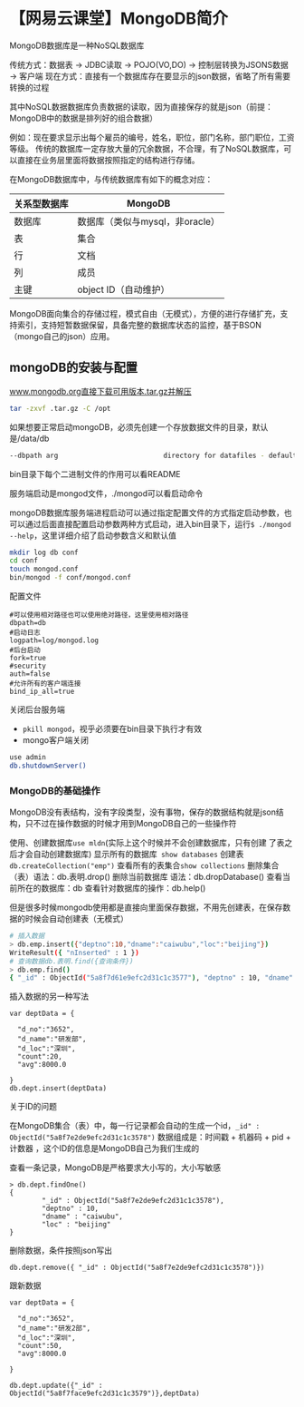 # 【网易云课堂】MongoDB简介


MongoDB数据库是一种NoSQL数据库

传统方式：数据表 → JDBC读取 → POJO(VO,DO) → 控制层转换为JSONS数据 → 客户端
现在方式：直接有一个数据库存在要显示的json数据，省略了所有需要转换的过程

其中NoSQL数据数据库负责数据的读取，因为直接保存的就是json（前提：MongoDB中的数据是排列好的组合数据）

例如：现在要求显示出每个雇员的编号，姓名，职位，部门名称，部门职位，工资等级。
传统的数据库一定存放大量的冗余数据，不合理，有了NoSQL数据库，可以直接在业务层里面将数据按照指定的结构进行存储。

在MongoDB数据库中，与传统数据库有如下的概念对应：

|关系型数据库     |    MongoDB                            |
| -----         |  -----                                |
|数据库          |      数据库（类似与mysql，非oracle）     |
|表             |       集合                             |
|行             |       文档                             |
|列             |       成员                             |
|主键           |      object ID（自动维护）               |

MongoDB面向集合的存储过程，模式自由（无模式），方便的进行存储扩充，支持索引，支持短暂数据保留，具备完整的数据库状态的监控，基于BSON（mongo自己的json）应用。

## mongoDB的安装与配置

www.mongodb.org直接下载可用版本.tar.gz并解压

```bash
tar -zxvf .tar.gz -C /opt
```

如果想要正常启动mongoDB，必须先创建一个存放数据文件的目录，默认是/data/db

```bash
--dbpath arg                          directory for datafiles - defaults to /data/db
```

bin目录下每个二进制文件的作用可以看README

服务端启动是mongod文件，./mongod可以看启动命令

mongoDB数据库服务端进程启动可以通过指定配置文件的方式指定启动参数，也可以通过后面直接配置启动参数两种方式启动，进入bin目录下，运行`$ ./mongod --help`，这里详细介绍了启动参数含义和默认值

```bash
mkdir log db conf
cd conf
touch mongod.conf
bin/mongod -f conf/mongod.conf
```


配置文件
```properties
#可以使用相对路径也可以使用绝对路径，这里使用相对路径
dbpath=db
#启动日志
logpath=log/mongod.log
#后台启动
fork=true
#security
auth=false
#允许所有的客户端连接
bind_ip_all=true
```

关闭后台服务端

- `pkill mongod`，视乎必须要在bin目录下执行才有效
- mongo客户端关闭
```bash
use admin 
db.shutdownServer()
```

### MongoDB的基础操作

MongoDB没有表结构，没有字段类型，没有事物，保存的数据结构就是json结构，只不过在操作数据的时候才用到MongoDB自己的一些操作符


使用、创建数据库`use mldn`(实际上这个时候并不会创建数据库，只有创建 了表之后才会自动创建数据库)
显示所有的数据库` show databases`
创建表` db.createCollection("emp")`
查看所有的表集合`show collections`
删除集合（表）语法：db.表明.drop()
删除当前数据库 语法：db.dropDatabase()
查看当前所在的数据库：db
查看针对数据库的操作：db.help()

但是很多时候mongodb使用都是直接向里面保存数据，不用先创建表，在保存数据的时候会自动创建表（无模式）
```bash
# 插入数据
> db.emp.insert({"deptno":10,"dname":"caiwubu","loc":"beijing"})
WriteResult({ "nInserted" : 1 })
# 查询数据db.表明.find({查询条件})
> db.emp.find()
{ "_id" : ObjectId("5a8f7d61e9efc2d31c1c3577"), "deptno" : 10, "dname" : "caiwubu", "loc" : "beijing" }

```

插入数据的另一种写法
```
var deptData = {
  
  "d_no":"3652",
  "d_name":"研发部",
  "d_loc":"深圳",
  "count":20,
  "avg":8000.0

}
db.dept.insert(deptData)
```


关于ID的问题

在MongoDB集合（表）中，每一行记录都会自动的生成一个id，`_id" : ObjectId("5a8f7e2de9efc2d31c1c3578")`
数据组成是：时间戳 + 机器码 + pid + 计数器 ，这个ID的信息是MongoDB自己为我们生成的

查看一条记录，MongoDB是严格要求大小写的，大小写敏感
```
> db.dept.findOne()
{
        "_id" : ObjectId("5a8f7e2de9efc2d31c1c3578"),
        "deptno" : 10,
        "dname" : "caiwubu",
        "loc" : "beijing"
}
```

删除数据，条件按照json写出

```
db.dept.remove({ "_id" : ObjectId("5a8f7e2de9efc2d31c1c3578")})
```

跟新数据
```
var deptData = {
  
  "d_no":"3652",
  "d_name":"研发2部",
  "d_loc":"深圳",
  "count":50,
  "avg":8000.0

}

db.dept.update({"_id" : ObjectId("5a8f7face9efc2d31c1c3579")},deptData)
```











